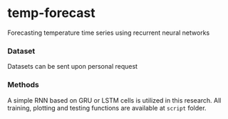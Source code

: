 # temp-forecast
Forecasting temperature time series using recurrent neural networks

### Dataset
Datasets can be sent upon personal request

### Methods
A simple RNN based on GRU or LSTM cells is utilized in this research. All training, plotting and testing functions are available at `script` folder.
